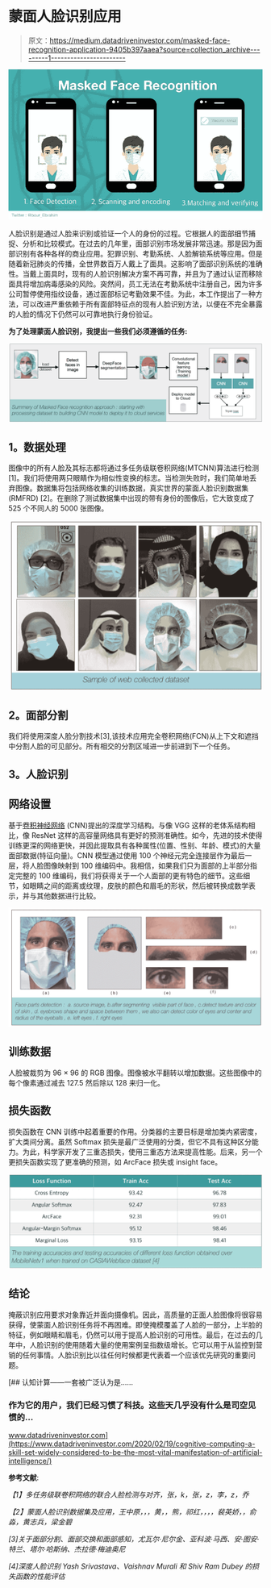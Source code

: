 # 蒙面人脸识别应用

> 原文：<https://medium.datadriveninvestor.com/masked-face-recognition-application-9405b397aaea?source=collection_archive---------1----------------------->

![](img/59e4b8de902398d8bf7bc5a3ae9a6faf.png)

人脸识别是通过人脸来识别或验证一个人的身份的过程。它根据人的面部细节捕捉、分析和比较模式。在过去的几年里，面部识别市场发展非常迅速。那是因为面部识别有各种各样的商业应用。犯罪识别、考勤系统、人脸解锁系统等应用。但是随着新冠肺炎的传播，全世界数百万人戴上了面具。这影响了面部识别系统的准确性。当戴上面具时，现有的人脸识别解决方案不再可靠，并且为了通过认证而移除面具将增加病毒感染的风险。突然间，员工无法在考勤系统中注册自己，因为许多公司暂停使用指纹设备，通过面部标记考勤效果不佳。为此，本工作提出了一种方法，可以改进严重依赖于所有面部特征点的现有人脸识别方法，以便在不完全暴露的人脸的情况下仍然可以可靠地执行身份验证。

**为了处理蒙面人脸识别，我提出一些我们必须遵循的任务:**

![](img/e2dc20a1165752f974812a950b31d358.png)

## **1。数据处理**

图像中的所有人脸及其标志都将通过多任务级联卷积网络(MTCNN)算法进行检测[1]。我们将使用两只眼睛作为相似性变换的标志。当检测失败时，我们简单地丢弃图像。数据集将包括网络收集的训练数据，真实世界的蒙面人脸识别数据集(RMFRD) [2]。在删除了测试数据集中出现的带有身份的图像后，它大致变成了 525 个不同人的 5000 张图像。

![](img/afbe296333214a5ec3363182695e65ff.png)

## **2。面部分割**

我们将使用深度人脸分割技术[3],该技术应用完全卷积网络(FCN)从上下文和遮挡中分割人脸的可见部分。所有相交的分割区域进一步前进到下一个任务。

## **3。人脸识别**

## **网络设置**

基于[卷积神经网络](https://en.wikipedia.org/wiki/Convolutional_neural_network) (CNN)提出的深度学习结构。与像 VGG 这样的老体系结构相比，像 ResNet 这样的高容量网络具有更好的预测准确性。如今，先进的技术使得训练更深的网络更快，并因此提取具有各种属性(位置、性别、年龄、模式)的大量面部数据(特征向量)。CNN 模型通过使用 100 个神经元完全连接层作为最后一层，将人脸图像映射到 100 维编码中。我相信，如果我们只为面部的上半部分指定完整的 100 维编码，我们将获得关于一个人面部的更有特色的细节。这些细节，如眼睛之间的距离或纹理，皮肤的颜色和眉毛的形状，然后被转换成数学表示，并与其他数据进行比较。

![](img/ef7a49e6323ff169bf6edbb93eab5d81.png)

## **训练数据**

人脸被裁剪为 96 × 96 的 RGB 图像。图像被水平翻转以增加数据。这些图像中的每个像素通过减去 127.5 然后除以 128 来归一化。

## **损失函数**

损失函数在 CNN 训练中起着重要的作用。分类器的主要目标是增加类内紧密度，扩大类间分离。虽然 Softmax 损失是最广泛使用的分类，但它不具有这种区分能力。为此，科学家开发了三重态损失，使用三重态方法来提高性能。后来，另一个更损失函数实现了更准确的预测，如 ArcFace 损失或 insight face。

![](img/b662c095c205e474fafdd3303aad067c.png)

## **结论**

掩蔽识别应用要求对象靠近并面向摄像机。因此，高质量的正面人脸图像将很容易获得，使蒙面人脸识别任务将不再困难。即使掩模覆盖了人脸的一部分，上半脸的特征，例如眼睛和眉毛，仍然可以用于提高人脸识别的可用性。最后，在过去的几年中，人脸识别的使用随着大量的使用案例呈指数级增长。它可以用于从监控到营销的任何事情。人脸识别比以往任何时候都更代表着一个应该优先研究的重要问题。

[](https://www.datadriveninvestor.com/2020/02/19/cognitive-computing-a-skill-set-widely-considered-to-be-the-most-vital-manifestation-of-artificial-intelligence/) [## 认知计算——一套被广泛认为是……

### 作为它的用户，我们已经习惯了科技。这些天几乎没有什么是司空见惯的…

www.datadriveninvestor.com](https://www.datadriveninvestor.com/2020/02/19/cognitive-computing-a-skill-set-widely-considered-to-be-the-most-vital-manifestation-of-artificial-intelligence/) 

**参考文献**:

*【1】多任务级联卷积网络的联合人脸检测与对齐，张，k，张，z，李，z，乔*

*【2】蒙面人脸识别数据集及应用，王中原，，，黄，，熊，祁红，，，，裴英娇，，俞淼，黄志兵，梁金碧*

*[3]关于面部分割、面部交换和面部感知，尤瓦尔·尼尔金、亚科波·马西、安·图安·特兰、塔尔·哈斯纳、杰拉德·梅迪奥尼*

*[4]深度人脸识别 Yash Srivastava、Vaishnav Murali 和 Shiv Ram Dubey 的损失函数的性能评估*
